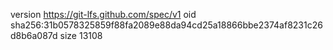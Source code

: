 version https://git-lfs.github.com/spec/v1
oid sha256:31b0578325859f88fa2089e88da94cd25a18866bbe2374af8231c26d8b6a087d
size 13108
